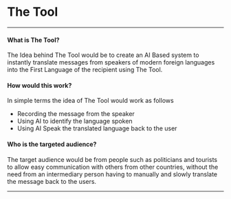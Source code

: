# The Tool

***

#### What is The Tool?

The Idea behind The Tool would be to create an AI Based system to instantly translate messages from speakers of modern foreign languages into the First Language of the recipient using The Tool.

#### How would this work?

In simple terms the idea of The Tool would work as follows

- Recording the message from the speaker
- Using AI to identify the language spoken
- Using AI Speak the translated language back to the user

#### Who is the targeted audience?

The target audience would be from people such as politicians and tourists to allow easy communication with others from other countries, without the need from an intermediary person having to manually and slowly translate the message back to the users.

***
